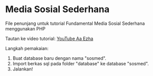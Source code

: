 # Media Sosial Sederhana
File penunjang untuk tutorial Fundamental Media Sosial Sederhana menggunakan PHP

Tautan ke video tutorial: [YouTube Aa Ezha](https://youtu.be/OPuEgyl2CoU)

Langkah pemakaian:
1. Buat database baru dengan nama "sosmed".
2. Import berkas sql pada folder "database" ke database "sosmed".
3. Jalankan!

